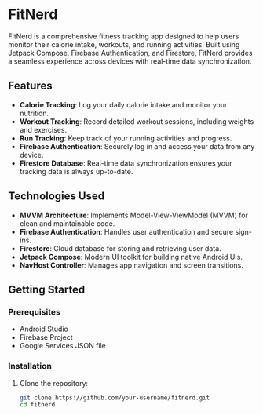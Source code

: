 # FitNerd

FitNerd is a comprehensive fitness tracking app designed to help users monitor their calorie intake, workouts, and running activities. Built using Jetpack Compose, Firebase Authentication, and Firestore, FitNerd provides a seamless experience across devices with real-time data synchronization.

## Features

- **Calorie Tracking**: Log your daily calorie intake and monitor your nutrition.
- **Workout Tracking**: Record detailed workout sessions, including weights and exercises.
- **Run Tracking**: Keep track of your running activities and progress.
- **Firebase Authentication**: Securely log in and access your data from any device.
- **Firestore Database**: Real-time data synchronization ensures your tracking data is always up-to-date.

## Technologies Used

- **MVVM Architecture**: Implements Model-View-ViewModel (MVVM) for clean and maintainable code.
- **Firebase Authentication**: Handles user authentication and secure sign-ins.
- **Firestore**: Cloud database for storing and retrieving user data.
- **Jetpack Compose**: Modern UI toolkit for building native Android UIs.
- **NavHost Controller**: Manages app navigation and screen transitions.

## Getting Started

### Prerequisites

- Android Studio
- Firebase Project
- Google Services JSON file

### Installation

1. Clone the repository:

   ```bash
   git clone https://github.com/your-username/fitnerd.git
   cd fitnerd
